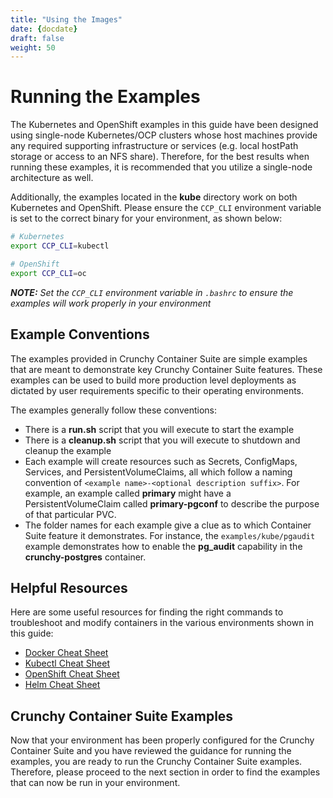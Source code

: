 ```yaml
---
title: "Using the Images"
date: {docdate}
draft: false
weight: 50
---
```


# Running the Examples

The Kubernetes and OpenShift examples in this guide have been designed using
single-node Kubernetes/OCP clusters whose host machines provide any required supporting 
infrastructure or services (e.g. local hostPath storage or access to an NFS share). Therefore, for
the best results when running these examples, it is recommended that you utilize a single-node 
architecture as well.

Additionally, the examples located in the **kube** directory work on both Kubernetes and OpenShift.
Please ensure the `CCP_CLI` environment variable is set to the correct binary for your environment,
as shown below:

```bash
# Kubernetes
export CCP_CLI=kubectl

# OpenShift
export CCP_CLI=oc
```
_**NOTE:** Set the `CCP_CLI` environment variable in `.bashrc` to ensure the examples will work
properly in your environment_

## Example Conventions

The examples provided in Crunchy Container Suite are simple examples that
are meant to demonstrate key Crunchy Container Suite features.  These
examples can be used to build more production level deployments
as dictated by user requirements specific to their operating
environments.

The examples generally follow these conventions:
- There is a **run.sh** script that you will execute to start the example
- There is a **cleanup.sh** script that you will execute to shutdown and cleanup the example
- Each example will create resources such as Secrets, ConfigMaps, Services, and 
PersistentVolumeClaims, all which follow a naming convention of 
`<example name>-<optional description suffix>`. For example, an example called **primary** might 
have a PersistentVolumeClaim called **primary-pgconf** to describe the purpose of that particular 
PVC.
- The folder names for each example give a clue as to which Container Suite feature it 
demonstrates. For instance, the `examples/kube/pgaudit` example demonstrates how to enable the 
**pg_audit** capability in the **crunchy-postgres** container.

## Helpful Resources

Here are some useful resources for finding the right commands to troubleshoot and modify containers
in the various environments shown in this guide:

- [Docker Cheat Sheet](http://www.bogotobogo.com/DevOps/Docker/Docker-Cheat-Sheet.php)
- [Kubectl Cheat Sheet](https://kubernetes.io/docs/user-guide/kubectl-cheatsheet/)
- [OpenShift Cheat Sheet](https://github.com/nekop/openshift-sandbox/blob/master/docs/command-cheatsheet.md)
- [Helm Cheat Sheet](https://github.com/kubernetes/helm/blob/master/docs/using_helm.md)

## <a name="crunchy-container-suite-examples"></a>Crunchy Container Suite Examples

Now that your environment has been properly configured for the Crunchy Container Suite and you have
reviewed the guidance for running the examples, you are ready to run the Crunchy 
Container Suite examples.  Therefore, please proceed to the next section in order to find the 
examples that can now be run in your environment.